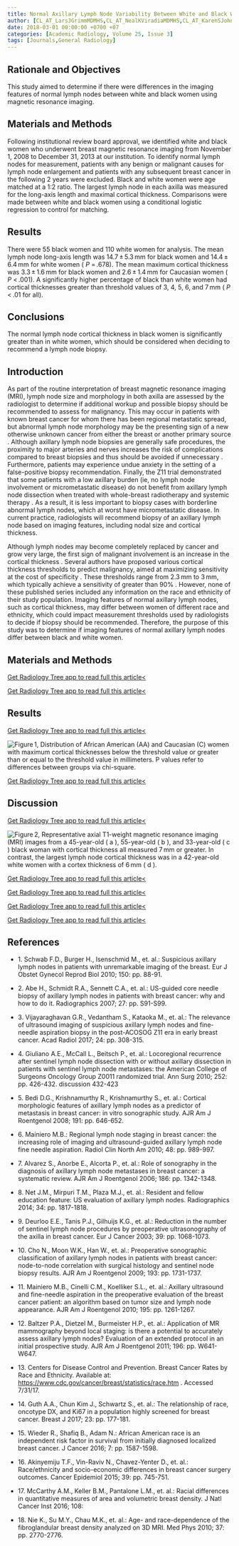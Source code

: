 ```yaml
---
title: Normal Axillary Lymph Node Variability Between White and Black Women on Breast MRI
author: [CL_AT_LarsJGrimmMDMHS,CL_AT_NealKViradiaMDMHS,CL_AT_KarenSJohnsonMDMS]
date: 2018-03-01 00:00:00 +0700 +07
categories: [Academic Radiology, Volume 25, Issue 3]
tags: [Journals,General Radiology]
---
```

## Rationale and Objectives

This study aimed to determine if there were differences in the imaging features of normal lymph nodes between white and black women using magnetic resonance imaging.

## Materials and Methods

Following institutional review board approval, we identified white and black women who underwent breast magnetic resonance imaging from November 1, 2008 to December 31, 2013 at our institution. To identify normal lymph nodes for measurement, patients with any benign or malignant causes for lymph node enlargement and patients with any subsequent breast cancer in the following 2 years were excluded. Black and white women were age matched at a 1:2 ratio. The largest lymph node in each axilla was measured for the long-axis length and maximal cortical thickness. Comparisons were made between white and black women using a conditional logistic regression to control for matching.

## Results

There were 55 black women and 110 white women for analysis. The mean lymph node long-axis length was 14.7 ± 5.3 mm for black women and 14.4 ± 6.4 mm for white women ( _P_ = .678). The mean maximum cortical thickness was 3.3 ± 1.6 mm for black women and 2.6 ± 1.4 mm for Caucasian women ( _P_ < .001). A significantly higher percentage of black than white women had cortical thicknesses greater than threshold values of 3, 4, 5, 6, and 7 mm ( _P_ < .01 for all).

## Conclusions

The normal lymph node cortical thickness in black women is significantly greater than in white women, which should be considered when deciding to recommend a lymph node biopsy.

## Introduction

As part of the routine interpretation of breast magnetic resonance imaging (MRI), lymph node size and morphology in both axilla are assessed by the radiologist to determine if additional workup and possible biopsy should be recommended to assess for malignancy. This may occur in patients with known breast cancer for whom there has been regional metastatic spread, but abnormal lymph node morphology may be the presenting sign of a new otherwise unknown cancer from either the breast or another primary source . Although axillary lymph node biopsies are generally safe procedures, the proximity to major arteries and nerves increases the risk of complications compared to breast biopsies and thus should be avoided if unnecessary . Furthermore, patients may experience undue anxiety in the setting of a false-positive biopsy recommendation. Finally, the Z11 trial demonstrated that some patients with a low axillary burden (ie, no lymph node involvement or micrometastatic disease) do not benefit from axillary lymph node dissection when treated with whole-breast radiotherapy and systemic therapy . As a result, it is less important to biopsy cases with borderline abnormal lymph nodes, which at worst have micrometastatic disease. In current practice, radiologists will recommend biopsy of an axillary lymph node based on imaging features, including nodal size and cortical thickness.

Although lymph nodes may become completely replaced by cancer and grow very large, the first sign of malignant involvement is an increase in the cortical thickness . Several authors have proposed various cortical thickness thresholds to predict malignancy, aimed at maximizing sensitivity at the cost of specificity . These thresholds range from 2.3 mm to 3 mm, which typically achieve a sensitivity of greater than 90% . However, none of these published series included any information on the race and ethnicity of their study population. Imaging features of normal axillary lymph nodes, such as cortical thickness, may differ between women of different race and ethnicity, which could impact measurement thresholds used by radiologists to decide if biopsy should be recommended. Therefore, the purpose of this study was to determine if imaging features of normal axillary lymph nodes differ between black and white women.

## Materials and Methods

[Get Radiology Tree app to read full this article<](https://clinicalpub.com/app)

[Get Radiology Tree app to read full this article<](https://clinicalpub.com/app)

## Results

[Get Radiology Tree app to read full this article<](https://clinicalpub.com/app)

![Figure 1, Distribution of African American (AA) and Caucasian (C) women with maximum cortical thicknesses below the threshold value or greater than or equal to the threshold value in millimeters. P values refer to differences between groups via chi-square.](https://storage.googleapis.com/dl.dentistrykey.com/clinical/NormalAxillaryLymphNodeVariabilityBetweenWhiteandBlackWomenonBreastMRI/0_1s20S1076633217304336.jpg)

[Get Radiology Tree app to read full this article<](https://clinicalpub.com/app)

## Discussion

[Get Radiology Tree app to read full this article<](https://clinicalpub.com/app)

![Figure 2, Representative axial T1-weight magnetic resonance imaging (MRI) images from a 45-year-old ( a ), 55-year-old ( b ), and 33-year-old ( c ) black woman with cortical thickness all measured 7 mm or greater. In contrast, the largest lymph node cortical thickness was in a 42-year-old white women with a cortex thickness of 6 mm ( d ).](https://storage.googleapis.com/dl.dentistrykey.com/clinical/NormalAxillaryLymphNodeVariabilityBetweenWhiteandBlackWomenonBreastMRI/1_1s20S1076633217304336.jpg)

[Get Radiology Tree app to read full this article<](https://clinicalpub.com/app)

[Get Radiology Tree app to read full this article<](https://clinicalpub.com/app)

[Get Radiology Tree app to read full this article<](https://clinicalpub.com/app)

[Get Radiology Tree app to read full this article<](https://clinicalpub.com/app)

## References

- 1\. Schwab F.D., Burger H., Isenschmid M., et. al.: Suspicious axillary lymph nodes in patients with unremarkable imaging of the breast. Eur J Obstet Gynecol Reprod Biol 2010; 150: pp. 88-91.


- 2\. Abe H., Schmidt R.A., Sennett C.A., et. al.: US-guided core needle biopsy of axillary lymph nodes in patients with breast cancer: why and how to do it. Radiographics 2007; 27: pp. S91-S99.


- 3\. Vijayaraghavan G.R., Vedantham S., Kataoka M., et. al.: The relevance of ultrasound imaging of suspicious axillary lymph nodes and fine-needle aspiration biopsy in the post-ACOSOG Z11 era in early breast cancer. Acad Radiol 2017; 24: pp. 308-315.


- 4\. Giuliano A.E., McCall L., Beitsch P., et. al.: Locoregional recurrence after sentinel lymph node dissection with or without axillary dissection in patients with sentinel lymph node metastases: the American College of Surgeons Oncology Group Z0011 randomized trial. Ann Surg 2010; 252: pp. 426-432. discussion 432-423


- 5\. Bedi D.G., Krishnamurthy R., Krishnamurthy S., et. al.: Cortical morphologic features of axillary lymph nodes as a predictor of metastasis in breast cancer: in vitro sonographic study. AJR Am J Roentgenol 2008; 191: pp. 646-652.


- 6\. Mainiero M.B.: Regional lymph node staging in breast cancer: the increasing role of imaging and ultrasound-guided axillary lymph node fine needle aspiration. Radiol Clin North Am 2010; 48: pp. 989-997.


- 7\. Alvarez S., Anorbe E., Alcorta P., et. al.: Role of sonography in the diagnosis of axillary lymph node metastases in breast cancer: a systematic review. AJR Am J Roentgenol 2006; 186: pp. 1342-1348.


- 8\. Net J.M., Mirpuri T.M., Plaza M.J., et. al.: Resident and fellow education feature: US evaluation of axillary lymph nodes. Radiographics 2014; 34: pp. 1817-1818.


- 9\. Deurloo E.E., Tanis P.J., Gilhuijs K.G., et. al.: Reduction in the number of sentinel lymph node procedures by preoperative ultrasonography of the axilla in breast cancer. Eur J Cancer 2003; 39: pp. 1068-1073.


- 10\. Cho N., Moon W.K., Han W., et. al.: Preoperative sonographic classification of axillary lymph nodes in patients with breast cancer: node-to-node correlation with surgical histology and sentinel node biopsy results. AJR Am J Roentgenol 2009; 193: pp. 1731-1737.


- 11\. Mainiero M.B., Cinelli C.M., Koelliker S.L., et. al.: Axillary ultrasound and fine-needle aspiration in the preoperative evaluation of the breast cancer patient: an algorithm based on tumor size and lymph node appearance. AJR Am J Roentgenol 2010; 195: pp. 1261-1267.


- 12\. Baltzer P.A., Dietzel M., Burmeister H.P., et. al.: Application of MR mammography beyond local staging: is there a potential to accurately assess axillary lymph nodes? Evaluation of an extended protocol in an initial prospective study. AJR Am J Roentgenol 2011; 196: pp. W641-W647.


- 13\.  Centers for Disease Control and Prevention. Breast Cancer Rates by Race and Ethnicity. Available at:  https://www.cdc.gov/cancer/breast/statistics/race.htm  . Accessed 7/31/17.


- 14\. Guth A.A., Chun Kim J., Schwartz S., et. al.: The relationship of race, oncotype DX, and Ki67 in a population highly screened for breast cancer. Breast J 2017; 23: pp. 177-181.


- 15\. Wieder R., Shafiq B., Adam N.: African American race is an independent risk factor in survival from initially diagnosed localized breast cancer. J Cancer 2016; 7: pp. 1587-1598.


- 16\. Akinyemiju T.F., Vin-Raviv N., Chavez-Yenter D., et. al.: Race/ethnicity and socio-economic differences in breast cancer surgery outcomes. Cancer Epidemiol 2015; 39: pp. 745-751.


- 17\. McCarthy A.M., Keller B.M., Pantalone L.M., et. al.: Racial differences in quantitative measures of area and volumetric breast density. J Natl Cancer Inst 2016; 108:


- 18\. Nie K., Su M.Y., Chau M.K., et. al.: Age- and race-dependence of the fibroglandular breast density analyzed on 3D MRI. Med Phys 2010; 37: pp. 2770-2776.